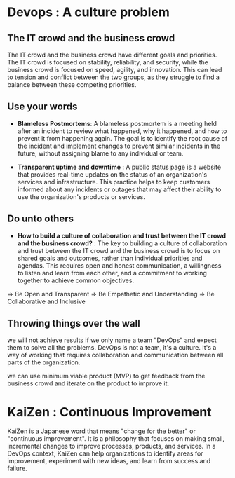 # Devops : A culture problem

## The IT crowd and the business crowd

The IT crowd and the business crowd have different goals and priorities. The IT crowd is focused on stability, reliability, and security, while the business crowd is focused on speed, agility, and innovation. This can lead to tension and conflict between the two groups, as they struggle to find a balance between these competing priorities.

## Use your words

- **Blameless Postmortems**: A blameless postmortem is a meeting held after an incident to review what happened, why it happened, and how to prevent it from happening again. The goal is to identify the root cause of the incident and implement changes to prevent similar incidents in the future, without assigning blame to any individual or team.

- **Transparent uptime and downtime** : A public status page is a website that provides real-time updates on the status of an organization's services and infrastructure. This practice helps to keep customers informed about any incidents or outages that may affect their ability to use the organization's products or services.

## Do unto others

- **How to build a culture of collaboration and trust between the IT crowd and the business crowd?** : The key to building a culture of collaboration and trust between the IT crowd and the business crowd is to focus on shared goals and outcomes, rather than individual priorities and agendas. This requires open and honest communication, a willingness to listen and learn from each other, and a commitment to working together to achieve common objectives.

=> Be Open and Transparent
=> Be Empathetic and Understanding
=> Be Collaborative and Inclusive

## Throwing things over the wall

we will not achieve results if we only name a team "DevOps" and expect them to solve all the problems. DevOps is not a team, it's a culture. It's a way of working that requires collaboration and communication between all parts of the organization.

we can use minimum viable product (MVP) to get feedback from the business crowd and iterate on the product to improve it.



# KaiZen : Continuous Improvement

KaiZen is a Japanese word that means "change for the better" or "continuous improvement". It is a philosophy that focuses on making small, incremental changes to improve processes, products, and services. In a DevOps context, KaiZen can help organizations to identify areas for improvement, experiment with new ideas, and learn from success and failure.